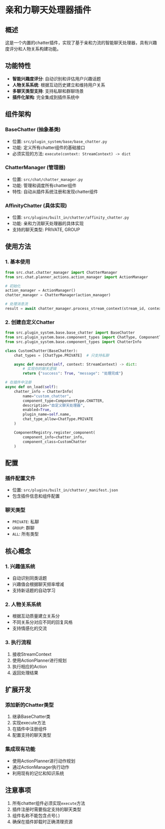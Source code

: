 # 亲和力聊天处理器插件

## 概述

这是一个内置的chatter插件，实现了基于亲和力流的智能聊天处理器，具有兴趣度评分和人物关系构建功能。

## 功能特性

- **智能兴趣度评分**: 自动识别和评估用户兴趣话题
- **人物关系系统**: 根据互动历史建立和维持用户关系
- **多聊天类型支持**: 支持私聊和群聊场景
- **插件化架构**: 完全集成到插件系统中

## 组件架构

### BaseChatter (抽象基类)
- 位置: `src/plugin_system/base/base_chatter.py`
- 功能: 定义所有chatter组件的基础接口
- 必须实现的方法: `execute(context: StreamContext) -> dict`

### ChatterManager (管理器)
- 位置: `src/chat/chatter_manager.py`
- 功能: 管理和调度所有chatter组件
- 特性: 自动从插件系统注册和发现chatter组件

### AffinityChatter (具体实现)
- 位置: `src/plugins/built_in/chatter/affinity_chatter.py`
- 功能: 亲和力流聊天处理器的具体实现
- 支持的聊天类型: PRIVATE, GROUP

## 使用方法

### 1. 基本使用

```python
from src.chat.chatter_manager import ChatterManager
from src.chat.planner_actions.action_manager import ActionManager

# 初始化
action_manager = ActionManager()
chatter_manager = ChatterManager(action_manager)

# 处理消息流
result = await chatter_manager.process_stream_context(stream_id, context)
```

### 2. 创建自定义Chatter

```python
from src.plugin_system.base.base_chatter import BaseChatter
from src.plugin_system.base.component_types import ChatType, ComponentType
from src.plugin_system.base.component_types import ChatterInfo

class CustomChatter(BaseChatter):
    chat_types = [ChatType.PRIVATE]  # 只支持私聊

    async def execute(self, context: StreamContext) -> dict:
        # 实现你的聊天逻辑
        return {"success": True, "message": "处理完成"}

# 在插件中注册
async def on_load(self):
    chatter_info = ChatterInfo(
        name="custom_chatter",
        component_type=ComponentType.CHATTER,
        description="自定义聊天处理器",
        enabled=True,
        plugin_name=self.name,
        chat_type_allow=ChatType.PRIVATE
    )

    ComponentRegistry.register_component(
        component_info=chatter_info,
        component_class=CustomChatter
    )
```

## 配置

### 插件配置文件
- 位置: `src/plugins/built_in/chatter/_manifest.json`
- 包含插件信息和组件配置

### 聊天类型
- `PRIVATE`: 私聊
- `GROUP`: 群聊
- `ALL`: 所有类型

## 核心概念

### 1. 兴趣值系统
- 自动识别同类话题
- 兴趣值会根据聊天频率增减
- 支持新话题的自动学习

### 2. 人物关系系统
- 根据互动质量建立关系分
- 不同关系分对应不同的回复风格
- 支持情感化的交流

### 3. 执行流程
1. 接收StreamContext
2. 使用ActionPlanner进行规划
3. 执行相应的Action
4. 返回处理结果

## 扩展开发

### 添加新的Chatter类型
1. 继承BaseChatter类
2. 实现execute方法
3. 在插件中注册组件
4. 配置支持的聊天类型

### 集成现有功能
- 使用ActionPlanner进行动作规划
- 通过ActionManager执行动作
- 利用现有的记忆和知识系统

## 注意事项

1. 所有chatter组件必须实现`execute`方法
2. 插件注册时需要指定支持的聊天类型
3. 组件名称不能包含点号(.)
4. 确保在插件卸载时正确清理资源
